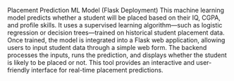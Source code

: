 Placement Prediction ML Model (Flask Deployment)
This machine learning model predicts whether a student will be placed based on their IQ, CGPA, and profile skills. It uses a supervised learning algorithm—such as logistic regression or decision trees—trained on historical student placement data. Once trained, the model is integrated into a Flask web application, allowing users to input student data through a simple web form. The backend processes the inputs, runs the prediction, and displays whether the student is likely to be placed or not. This tool provides an interactive and user-friendly interface for real-time placement predictions.








